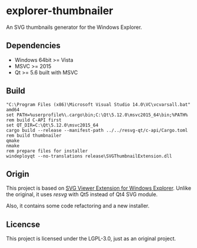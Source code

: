 # explorer-thumbnailer

An SVG thumbnails generator for the Windows Explorer.

## Dependencies

- Windows 64bit >= Vista
- MSVC >= 2015
- Qt >= 5.6 built with MSVC

## Build

```batch
"C:\Program Files (x86)\Microsoft Visual Studio 14.0\VC\vcvarsall.bat" amd64
set PATH=%userprofile%\.cargo\bin;C:\Qt\5.12.0\msvc2015_64\bin;%PATH%
rem build C-API first
set QT_DIR=C:\Qt\5.12.0\msvc2015_64
cargo build --release --manifest-path ../../resvg-qt/c-api/Cargo.toml
rem build thumbnailer
qmake
nmake
rem prepare files for installer
windeployqt --no-translations release\SVGThumbnailExtension.dll
```

## Origin

This project is based on
[SVG Viewer Extension for Windows Explorer](https://github.com/maphew/svg-explorer-extension).
Unlike the original, it uses *resvg* with Qt5 instead of Qt4 SVG module.

Also, it contains some code refactoring and a new installer.

## Licencse

This project is licensed under the LGPL-3.0, just as an original project.
